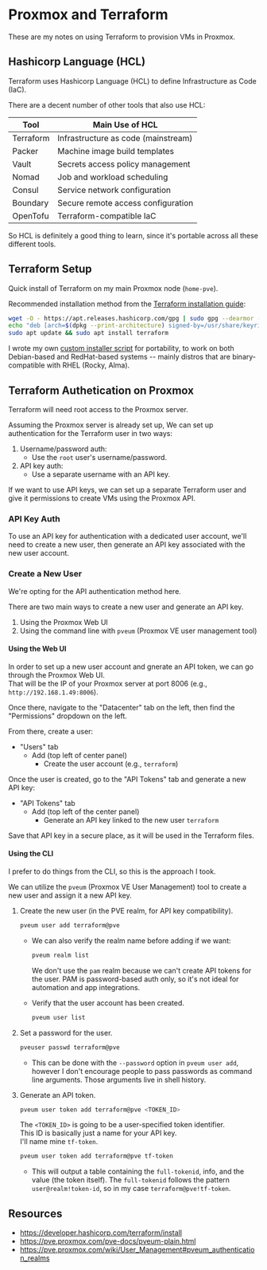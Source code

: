 # Proxmox and Terraform

These are my notes on using Terraform to provision VMs in Proxmox.

## Hashicorp Language (HCL)

Terraform uses Hashicorp Language (HCL) to define Infrastructure as Code (IaC).  

There are a decent number of other tools that also use HCL:

| Tool      | Main Use of HCL                    
| --------- | -----------------------------------
| Terraform | Infrastructure as code (mainstream)
| Packer    | Machine image build templates      
| Vault     | Secrets access policy management   
| Nomad     | Job and workload scheduling        
| Consul    | Service network configuration      
| Boundary  | Secure remote access configuration 
| OpenTofu  | Terraform-compatible IaC           

So HCL is definitely a good thing to learn, since it's portable across all these
different tools.  


## Terraform Setup

Quick install of Terraform on my main Proxmox node (`home-pve`).  

Recommended installation method from the [Terraform installation guide](https://developer.hashicorp.com/terraform/install):
```bash
wget -O - https://apt.releases.hashicorp.com/gpg | sudo gpg --dearmor -o /usr/share/keyrings/hashicorp-archive-keyring.gpg
echo "deb [arch=$(dpkg --print-architecture) signed-by=/usr/share/keyrings/hashicorp-archive-keyring.gpg] https://apt.releases.hashicorp.com $(grep -oP '(?<=UBUNTU_CODENAME=).*' /etc/os-release || lsb_release -cs) main" | sudo tee /etc/apt/sources.list.d/hashicorp.list
sudo apt update && sudo apt install terraform
```

I wrote my own [custom installer script](https://github.com/kolkhis/.dotfiles/blob/main/install/install/install-terraform)
for portability, to work on both Debian-based and RedHat-based systems -- mainly
distros that are binary-compatible with RHEL (Rocky, Alma).  

## Terraform Authetication on Proxmox

Terraform will need root access to the Proxmox server.  

Assuming the Proxmox server is already set up, We can set up 
authentication for the Terraform user in two ways:

1. Username/password auth:
    - Use the `root` user's username/password.  
2. API key auth:
    - Use a separate username with an API key.  

If we want to use API keys, we can set up a separate Terraform user and give it
permissions to create VMs using the Proxmox API. 

### API Key Auth

To use an API key for authentication with a dedicated user account, we'll need
to create a new user, then generate an API key associated with the new user
account.  

### Create a New User

We're opting for the API authentication method here.  

There are two main ways to create a new user and generate an API key.  

1. Using the Proxmox Web UI
2. Using the command line with `pveum` (Proxmox VE user management tool)

#### Using the Web UI
In order to set up a new user account and gnerate an API token, we can go
through the Proxmox Web UI.  
That will be the IP of your Proxmox server at port 8006 (e.g.,
`http://192.168.1.49:8006`).  

Once there, navigate to the "Datacenter" tab on the left, then find the
"Permissions" dropdown on the left.  

From there, create a user:  

- "Users" tab
    - Add (top left of center panel)
        - Create the user account (e.g., `terraform`)

Once the user is created, go to the "API Tokens" tab and generate a new API key:  

- "API Tokens" tab
    - Add (top left of the center panel)
        - Generate an API key linked to the new user `terraform`  
        
Save that API key in a secure place, as it will be used in the Terraform files.  

#### Using the CLI

I prefer to do things from the CLI, so this is the approach I took.  

We can utilize the `pveum` (Proxmox VE User Management) tool to create a new
user and assign it a new API key.  

1. Create the new user (in the PVE realm, for API key compatibility).  
   ```bash
   pveum user add terraform@pve
   ```
    - We can also verify the realm name before adding if we want:
      ```bash
      pveum realm list
      ```
      We don't use the `pam` realm because we can't create API tokens for the user. 
      PAM is password-based auth only, so it's not ideal for automation and app
      integrations.  

    - Verify that the user account has been created.  
      ```bash
      pveum user list
      ```

2. Set a password for the user.  
   ```bash
   pveuser passwd terraform@pve
   ```
    - This can be done with the `--password` option in `pveum user add`,
      however I don't encourage people to pass passwords as command line
      arguments. Those arguments live in shell history.  

3. Generate an API token.  
   ```bash
   pveum user token add terraform@pve <TOKEN_ID>
   ```
   The `<TOKEN_ID>` is going to be a user-specified token identifier.  
   This ID is basically just a name for your API key.  
   I'll name mine `tf-token`.  
   ```bash
   pveum user token add terraform@pve tf-token
   ```
    - This will output a table containing the `full-tokenid`, info, and
      the value (the token itself). The `full-tokenid` follows the pattern
      `user@realm!token-id`, so in my case `terraform@pve!tf-token`.  


## Resources
- <https://developer.hashicorp.com/terraform/install>
- <https://pve.proxmox.com/pve-docs/pveum-plain.html>
- <https://pve.proxmox.com/wiki/User_Management#pveum_authentication_realms>
